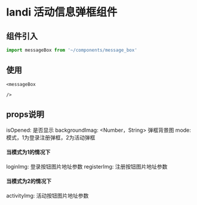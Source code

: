 # landi 活动信息弹框组件

## 组件引入

```js
import messageBox from '~/components/message_box'
```

## 使用

```template
<messageBox 

/>
```

## props说明
isOpened: <Boolean> 是否显示
backgroundImag: <Number，String> 弹框背景图
mode: <Number> 模式，1为登录注册弹框，2为活动弹框
#### 当模式为1的情况下
loginImg: <Boolean> 登录按钮图片地址参数
registerImg: <Boolean> 注册按钮图片地址参数
#### 当模式为2的情况下
activityImg: <String> 活动按钮图片地址参数

